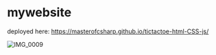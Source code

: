 # mywebsite

deployed here: https://masterofcsharp.github.io/tictactoe-html-CSS-js/

![IMG_0009](https://github.com/masterofcsharp/tictactoe-html-CSS-js/assets/109514731/cf50e21c-5d1d-4b8c-90c9-9c3d024b0f53)
